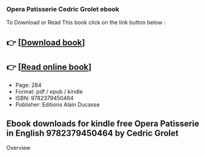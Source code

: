 ### Opera Patisserie Cedric Grolet ebook

To Download or Read This book click on the link button below :

## 👉  [**[Download book](http://filesbooks.info/download.php?group=book&from=github.com&id=581227&lnk=1065 "Download book")**]

## 👉  [**[Read online book](http://filesbooks.info/download.php?group=book&from=github.com&id=581227&lnk=1065 "Read online book")**]


* Page: 284
* Format: pdf / epub / kindle
* ISBN: 9782379450464
* Publisher: Editions Alain Ducasse



## Ebook downloads for kindle free Opera Patisserie  in English 9782379450464 by Cedric Grolet


Overview




